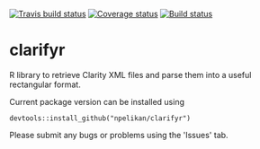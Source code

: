 [![Travis build status](https://travis-ci.org/npelikan/clarifyr.svg?branch=master)](https://travis-ci.org/npelikan/clarifyr)
[![Coverage status](https://codecov.io/gh/npelikan/clarifyr/branch/master/graph/badge.svg)](https://codecov.io/github/npelikan/clarifyr?branch=master)
[![Build status](https://ci.appveyor.com/api/projects/status/gfs95i6or81bd4rs/branch/master?svg=true)](https://ci.appveyor.com/project/npelikan/clarifyr/branch/master)


# clarifyr
R library to retrieve Clarity XML files and parse them into a useful rectangular format.

Current package version can be installed using
```
devtools::install_github("npelikan/clarifyr")
```

Please submit any bugs or problems using the 'Issues' tab.

